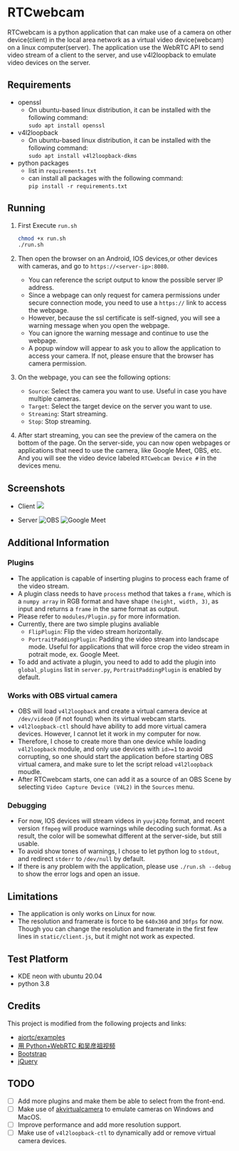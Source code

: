 # RTCwebcam
RTCwebcam is a python application that can make use of a camera on other device(client) in the local area network as a virtual video device(webcam) on a linux computer(server). The application use the WebRTC API to send video stream of a client to the server, and use v4l2loopback to emulate video devices on the server.

## Requirements
- openssl
    - On ubuntu-based linux distribution, it can be installed with the following command:<br>
    `sudo apt install openssl`
- v4l2loopback
    - On ubuntu-based linux distribution, it can be installed with the following command:<br>
    `sudo apt install v4l2loopback-dkms`
- python packages
    - list in `requirements.txt`
    - can install all packages with the following command:<br>
    `pip install -r requirements.txt`

## Running
1. First Execute `run.sh`
    ```bash
    chmod +x run.sh
    ./run.sh
    ```

2. Then open the browser on an Android, IOS devices,or other devices with cameras, and go to `https://<server-ip>:8080`.
    - You can reference the script output to know the possible server IP address.
    - Since a webpage can only request for camera permissions under secure connection mode, you need to use a `https://` link to access the webpage.
    - However, because the ssl certificate is self-signed, you will see a warning message when you open the webpage.
    - You can ignore the warning message and continue to use the webpage.
    - A popup window will appear to ask you to allow the application to access your camera. If not, please ensure that the browser has camera permission.

3. On the webpage, you can see the following options:
    - `Source`: Select the camera you want to use. Useful in case you have multiple cameras.
    - `Target`: Select the target device on the server you want to use.
    - `Streaming`: Start streaming.
    - `Stop`: Stop streaming.
    


4. After start streaming, you can see the preview of the camera on the bottom of the page. On the server-side, you can now open webpages or applications that need to use the camera, like Google Meet, OBS, etc. And you will see the video device labeled `RTCwebcam Device #` in the devices menu.

## Screenshots
- Client
![](data/frontend.png)

- Server
![OBS](data/server_1.png)
![Google Meet](data/server_2.png)

## Additional Information
### Plugins
- The application is capable of inserting plugins to process each frame of the video stream.
- A plugin class needs to have `process` method that takes a `frame`, which is a `numpy array` in RGB format and have shape `(height, width, 3)`, as input and returns a `frame` in the same format as output.
- Please refer to `modules/Plugin.py` for more information.
- Currently, there are two simple plugins avaliable
    - `FlipPlugin`: Flip the video stream horizontally.
    - `PortraitPaddingPlugin`: Padding the video stream into landscape mode. Useful for applications that will force crop the video stream in potrait mode, ex. Google Meet.
- To add and activate a plugin, you need to add to add the plugin into `global_plugins` list in `server.py`, `PortraitPaddingPlugin` is enabled by default.

### Works with OBS virtual camera
- OBS will load `v4l2loopback` and create a virtual camera device at `/dev/video0` (if not found) when its virtual webcam starts.
- `v4l2loopback-ctl` should have ability to add more virtual camera devices. However, I cannot let it work in my computer for now.
- Therefore, I chose to create more than one device while loading `v4l2loopback` module, and only use devices with `id>=1` to avoid corrupting, so one should start the application before starting OBS virtual camera, and make sure to let the script reload `v4l2loopback` moudle.
- After RTCwebcam starts, one can add it as a source of an OBS Scene by selecting `Video Capture Device (V4L2)` in the `Sources` menu.

### Debugging
- For now, IOS devices will stream videos in `yuvj420p` format, and recent version `ffmpeg` will produce warnings while decoding such format. As a result, the color will be somewhat different at the server-side, but still usable.
- To avoid show tones of warnings, I chose to let python log to `stdout`, and redirect `stderr` to `/dev/null` by default.
- If there is any problem with the application, please use `./run.sh --debug` to show the error logs and open an issue.

## Limitations
- The application is only works on Linux for now.
- The resolution and framerate is force to be `640x360` and `30fps` for now. Though you can change the resolution and framerate in the first few lines in `static/client.js`, but it might not work as expected.

## Test Platform
- KDE neon with ubuntu 20.04
- python 3.8

## Credits
This project is modified from the following projects and links:
- [aiortc/examples](https://github.com/aiortc/aiortc/tree/main/examples)
- [用 Python+WebRTC 和吴彦祖视频](https://zhuanlan.zhihu.com/p/387772163)
- [Bootstrap](https://getbootstrap.com/)
- [jQuery](https://jquery.com/)

## TODO
- [ ] Add more plugins and make them be able to select from the front-end.
- [ ] Make use of [akvirtualcamera](https://github.com/webcamoid/akvirtualcamera) to emulate cameras on Windows and MacOS.
- [ ] Improve performance and add more resolution support.
- [ ] Make use of `v4l2loopback-ctl` to dynamically add or remove virtual camera devices.

